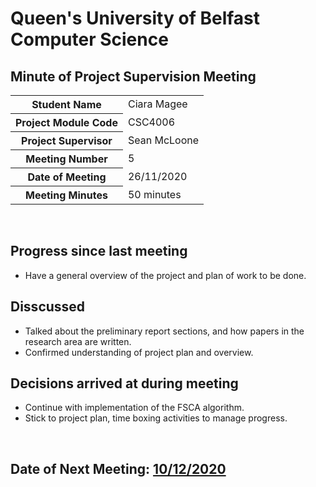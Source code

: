 # Queen's University of Belfast <br> Computer Science

## Minute of Project Supervision Meeting

<table>
  <tr>
    <th>Student Name</th>
    <td>Ciara Magee</td>
  </tr>
  <tr>
    <th>Project Module Code</th>
    <td>CSC4006</td>
  </tr>
  <tr>
    <th>Project Supervisor</th>
    <td>Sean McLoone</td>
  </tr>
  <tr>
    <th>Meeting Number</th>
    <td>5</td>
  </tr>
  <tr>
    <th>Date of Meeting</th>
    <td>26/11/2020</td>
  </tr>
    <tr>
    <th>Meeting Minutes</th>
    <td>50 minutes</td>
  </tr>
</table>

<br> 

## Progress since last meeting
- Have a general overview of the project and plan of work to be done.

## Disscussed
- Talked about the preliminary report sections, and how papers in the research area are written.
- Confirmed understanding of project plan and overview.


## Decisions arrived at during meeting
- Continue with implementation of the FSCA algorithm.
- Stick to project plan, time boxing activities to manage progress.

<br>

## Date of Next Meeting: [10/12/2020](Meeting_06.md)
